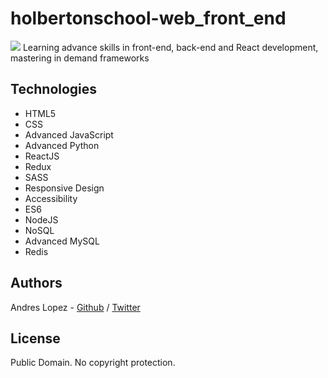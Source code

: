 # holbertonschool-web_front_end
<img src="http://www.glajumedia.com/wp-content/uploads/2020/07/front-end-development-flat_107173-16796.jpg">
Learning advance skills in front-end, back-end and React development, mastering in demand frameworks

## Technologies

* HTML5
* CSS
* Advanced JavaScript
* Advanced Python
* ReactJS
* Redux
* SASS
* Responsive Design
* Accessibility
* ES6
* NodeJS
* NoSQL
* Advanced MySQL
* Redis

## Authors
Andres Lopez - [Github](https://github.com/andylopezr) / [Twitter](https://twitter.com/_andy_lopez_)

## License
Public Domain. No copyright protection.



